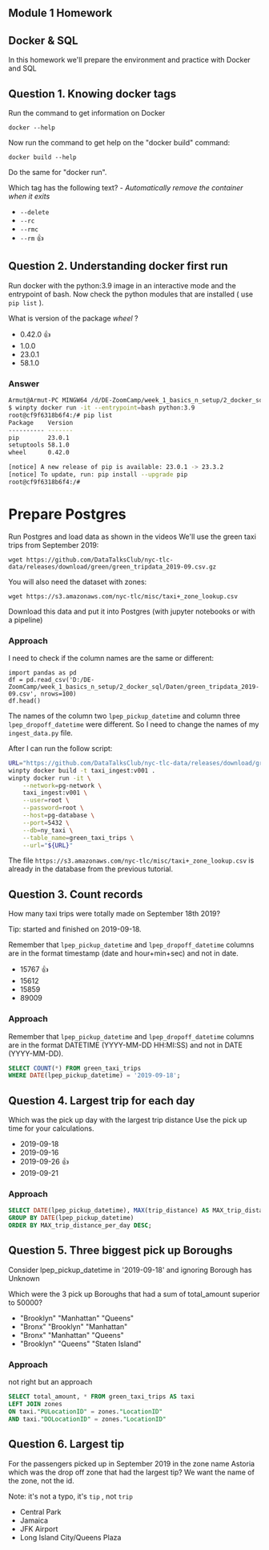 ## Module 1 Homework

## Docker & SQL

In this homework we'll prepare the environment 
and practice with Docker and SQL


## Question 1. Knowing docker tags

Run the command to get information on Docker 

```docker --help```

Now run the command to get help on the "docker build" command:

```docker build --help```

Do the same for "docker run".

Which tag has the following text? - *Automatically remove the container when it exits* 

- `--delete` 
- `--rc`
- `--rmc`
- `--rm` :thumbsup:


## Question 2. Understanding docker first run 

Run docker with the python:3.9 image in an interactive mode and the entrypoint of bash.
Now check the python modules that are installed ( use ```pip list``` ). 

What is version of the package *wheel* ?

- 0.42.0 :thumbsup:
- 1.0.0
- 23.0.1
- 58.1.0

### Answer
```bash
Armut@Armut-PC MINGW64 /d/DE-ZoomCamp/week_1_basics_n_setup/2_docker_sql
$ winpty docker run -it --entrypoint=bash python:3.9
root@cf9f6318b6f4:/# pip list
Package    Version
---------- -------
pip        23.0.1
setuptools 58.1.0
wheel      0.42.0

[notice] A new release of pip is available: 23.0.1 -> 23.3.2
[notice] To update, run: pip install --upgrade pip
root@cf9f6318b6f4:/#
```



# Prepare Postgres

Run Postgres and load data as shown in the videos
We'll use the green taxi trips from September 2019:

```wget https://github.com/DataTalksClub/nyc-tlc-data/releases/download/green/green_tripdata_2019-09.csv.gz```

You will also need the dataset with zones:

```wget https://s3.amazonaws.com/nyc-tlc/misc/taxi+_zone_lookup.csv```

Download this data and put it into Postgres (with jupyter notebooks or with a pipeline)

### Approach

I need to check if the column names are the same or different:
```
import pandas as pd
df = pd.read_csv('D:/DE-ZoomCamp/week_1_basics_n_setup/2_docker_sql/Daten/green_tripdata_2019-09.csv', nrows=100)
df.head()
```
The names of the column two `lpep_pickup_datetime` and column three `lpep_dropoff_datetime` were different. So I need to change the names of my `ingest_data.py` file.

After I can run the follow script:

```bash
URL="https://github.com/DataTalksClub/nyc-tlc-data/releases/download/green/green_tripdata_2019-09.csv.gz"
winpty docker build -t taxi_ingest:v001 .
winpty docker run -it \
    --network=pg-network \
    taxi_ingest:v001 \
    --user=root \
    --password=root \
    --host=pg-database \
    --port=5432 \
    --db=ny_taxi \
    --table_name=green_taxi_trips \
    --url="${URL}"
```
The file `https://s3.amazonaws.com/nyc-tlc/misc/taxi+_zone_lookup.csv` is already in the database from the previous tutorial.

## Question 3. Count records 

How many taxi trips were totally made on September 18th 2019?

Tip: started and finished on 2019-09-18. 

Remember that `lpep_pickup_datetime` and `lpep_dropoff_datetime` columns are in the format timestamp (date and hour+min+sec) and not in date.

- 15767 :thumbsup:
- 15612
- 15859
- 89009

### Approach
Remember that `lpep_pickup_datetime` and `lpep_dropoff_datetime` columns are in the format DATETIME (YYYY-MM-DD HH:MI:SS) and not in DATE (YYYY-MM-DD).

```sql
SELECT COUNT(*) FROM green_taxi_trips
WHERE DATE(lpep_pickup_datetime) = '2019-09-18';
```


## Question 4. Largest trip for each day

Which was the pick up day with the largest trip distance
Use the pick up time for your calculations.

- 2019-09-18
- 2019-09-16
- 2019-09-26 :thumbsup:
- 2019-09-21


### Approach
```sql
SELECT DATE(lpep_pickup_datetime), MAX(trip_distance) AS MAX_trip_distance_per_day FROM green_taxi_trips
GROUP BY DATE(lpep_pickup_datetime)
ORDER BY MAX_trip_distance_per_day DESC;
```


## Question 5. Three biggest pick up Boroughs

Consider lpep_pickup_datetime in '2019-09-18' and ignoring Borough has Unknown

Which were the 3 pick up Boroughs that had a sum of total_amount superior to 50000?
 
- "Brooklyn" "Manhattan" "Queens"
- "Bronx" "Brooklyn" "Manhattan"
- "Bronx" "Manhattan" "Queens" 
- "Brooklyn" "Queens" "Staten Island"

### Approach
not right but an approach

```sql
SELECT total_amount, * FROM green_taxi_trips AS taxi
LEFT JOIN zones
ON taxi."PULocationID" = zones."LocationID"
AND taxi."DOLocationID" = zones."LocationID"
```


## Question 6. Largest tip

For the passengers picked up in September 2019 in the zone name Astoria which was the drop off zone that had the largest tip?
We want the name of the zone, not the id.

Note: it's not a typo, it's `tip` , not `trip`

- Central Park
- Jamaica
- JFK Airport
- Long Island City/Queens Plaza
